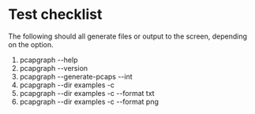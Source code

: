 # Test checklist
The following should all generate files or output to the screen, 
depending on the option.

1. pcapgraph --help
2. pcapgraph --version
3. pcapgraph --generate-pcaps --int <interface>
4. pcapgraph --dir examples -c
5. pcapgraph --dir examples -c --format txt
6. pcapgraph --dir examples -c --format png